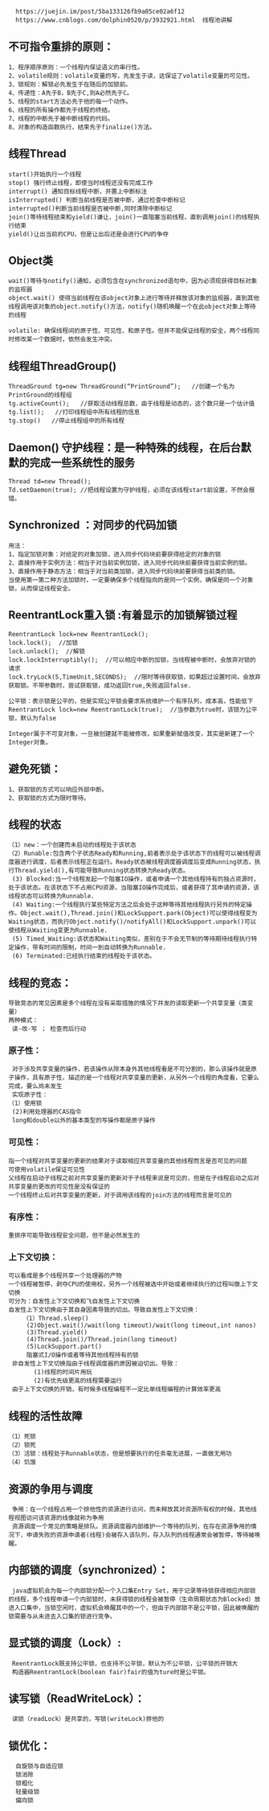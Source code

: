 
      https://juejin.im/post/5ba133126fb9a05ce02a6f12
      https://www.cnblogs.com/dolphin0520/p/3932921.html  线程池讲解
  ## 不可指令重排的原则：
    1、程序顺序原则：一个线程内保证语义的串行性。
    2、volatile规则：volatile变量的写，先发生于读，这保证了volatile变量的可见性。
    3、锁规则：解锁必先发生于在随后的加锁前。
    4、传递性：A先于B，B先于C,则A必然先于C。
    5、线程的start方法必先于他的每一个动作。
    6、线程的所有操作都先于线程的终结。
    7、线程的中断先于被中断线程的代码。
    8、对象的构造函数执行，结束先于finalize()方法。


 ## 线程Thread
    start()开始执行一个线程
    stop() 强行终止线程，即使当时线程还没有完成工作
    interrupt() 通知目标线程中断，并置上中断标注
    isInterrupted() 判断当前线程是否被中断，通过检查中断标记
    interrupted()判断当前线程是否被中断,同时清除中断标记
    join()等待线程结束和yield()谦让，join()一直阻塞当前线程，直到调用join()的线程执行结束
    yield()让出当前的CPU，但是让出后还是会进行CPU的争夺
## Object类
    wait()等待与notify()通知，必须包含在synchronized语句中，因为必须现获得目标对象的监视器
    object.wait() 使得当前线程在该object对象上进行等待并释放该对象的监视器，直到其他线程调用该对象的object.notify()方法，notify()随机唤醒一个在此object对象上等待的线程
    
    volatile: 确保线程间的原子性、可见性、和原子性。但并不能保证线程的安全，两个线程同时修改某一个数据时，依然会发生冲突。
## 线程组ThreadGroup()
    ThreadGround tg=new ThreadGround(“PrintGround”);   //创建一个名为PrintGround的线程组
    tg.activeCount();   //获取活动线程总数，由于线程是动态的，这个数只是一个估计值
    tg.list();   //打印线程组中所有线程的信息
    tg.stop()   //停止线程组中的所有线程
## Daemon() 守护线程：是一种特殊的线程，在后台默默的完成一些系统性的服务
    Thread td=new Thread();
    Td.setDaemon(true); //把线程设置为守护线程，必须在该线程start前设置，不然会报错。
## Synchronized ：对同步的代码加锁
    用法：
    1、指定加锁对象：对给定的对象加锁，进入同步代码块前要获得给定的对象的锁
    2、直接作用于实例方法：相当于对当前实例加锁，进入同步代码块前要获得当前实例的锁。
    3、直接作用于静态方法：相当于对当前类加锁，进入同步代码块前要获得当前类的锁。
    当使用第一第二种方法加锁时，一定要确保多个线程指向的是同一个实例，确保是同一个对象锁，从而保证线程安全。

## ReentrantLock重入锁 :有着显示的加锁解锁过程
    ReentrantLock lock=new ReentrantLock();
    lock.lock();  //加锁
    lock.unlock();  //解锁
    lock.lockInterruptibly();  //可以相应中断的加锁，当线程被中断时，会放弃对锁的请求
    lock.tryLock(5,TimeUnit,SECONDS);  //限时等待获取锁，如果超过设置时间，会放弃获取锁。不带参数时，尝试获取锁，成功返回true,失败返回false.
    
    公平锁：表示锁是公平的，但是实现公平锁会要求系统维护一个有序队列，成本高，性能低下
    ReentrantLock lock=new ReentrantLock(true);  //当参数为true时，该锁为公平锁，默认为false
    
    Integer属于不可变对象，一旦被创建就不能被修改，如果重新赋值改变，其实是新建了一个Integer对象。
## 避免死锁：
    1、获取锁的方式可以响应外部中断。
    2、获取锁的方式为限时等待。  
## 线程的状态
    （1）new：一个创建而未启动的线程处于该状态
    （2）Runable:包含两个子状态Ready和Running,前者表示处于该状态下的线程可以被线程调度器进行调度，后者表示线程正在运行。Ready状态被线程调度器调度后变成Running状态，执行Thread.yield(),有可能导致Running状态转换为Ready状态。
     (3) Blocked:当一个线程发起一个阻塞IO操作，或者申请一个其他线程持有的独占资源时，处于该状态。在该状态下不占用CPU资源，当阻塞IO操作完成后，或者获得了其申请的资源，该线程状态可以转换为Runnable.
     (4) Waiting:一个线程执行某些特定方法之后会处于这种等待其他线程执行另外的特定操作。Object.wait(),Thread.join()和LockSupport.park(Object)可以使得线程变为Waiting状态，而执行Object.notify()/notifyAll()和LockSupport.unpark()可以使线程从Waiting变更为Runnable.
     (5) Timed_Waiting:该状态和Waiting类似，差别在于不会无节制的等待期待线程执行特定操作，带有时间的限制，时间一到自动转换为Runnable.
     (6) Terminated:已经执行结束的线程处于该状态。  
## 线程的竞态：
    导致竞态的常见因素是多个线程在没有采取措施的情况下并发的读取更新一个共享变量（类变量）
    两种模式：
     读-改-写 ； 检查而后行动  
### 原子性：
     对于涉及共享变量的操作，若该操作从除本身外其他线程看是不可分割的，那么该操作就是原子操作，具有原子性，描述的是一个线程对共享变量的更新，从另外一个线程的角度看，它要么完成，要么尚未发生
     实现原子性：
    （1）使用锁
     (2)利用处理器的CAS指令
     long和double以外的基本类型的写操作都是原子操作  
### 可见性：
    指一个线程对共享变量的更新的结果对于读取相应共享变量的其他线程而言是否可见的问题
    可使用volatile保证可见性
    父线程在启动子线程之前对共享变量的更新对于子线程来说是可见的，但是在子线程启动之后对共享变量的更改的可见性是没有保证的
    一个线程终止后对共享变量的更新，对于调用该线程的join方法的线程而言是可见的        
### 有序性：
    重排序可能导致线程安全问题，但不是必然发生的       
### 上下文切换：
    可以看成是多个线程共享一个处理器的产物
    一个线程被暂停，剥夺CPU的使用权，另外一个线程被选中开始或者继续执行的过程叫做上下文切换
    可分为：自发性上下文切换和飞自发性上下文切换
    自发性上下文切换由于其自身因素导致的切出。导致自发性上下文切换：
        （1）Thread.sleep()
         (2)Object.wait()/wait(long timeout)/wait(long timeout,int nanos)
         (3)Thread.yield()
         (4)Thread.join()/Thread.join(long timeout)
         (5)LockSupport.part()
         阻塞式I/O操作或者等待其他线程持有的锁
     非自发性上下文切换指由于线程调度器的原因被迫切出。导致：
           (1)线程的时间片用玩
           (2)有优先级更高的线程需要运行
     由于上下文切换的开销，有时候多线程编程不一定比单线程编程的计算效率更高        
## 线程的活性故障
    （1）死锁
    （2）锁死
    （3）活锁：线程处于Runnable状态，但是想要执行的任务毫无进展，一直做无用功
    （4）饥饿       
## 资源的争用与调度
     争用：在一个线程占用一个排他性的资源进行访问，而未释放其对资源所有权的时候，其他线程视图访问该资源的线像就称为争用
     资源调度一个常见的策略是排队。资源调度器内部维护一个等待的队列，在存在资源争用的情况下，申请失败的资源申请者(线程)会被存入该队列，存入队列的线程通常会被暂停，等待被唤醒。 
## 内部锁的调度（synchronized）：
     java虚拟机会为每一个内部锁分配一个入口集Entry Set，用于记录等待锁获得相应内部锁的线程，多个线程申请一个内部锁时，未获得锁的线程会被暂停（生命周期状态为Blocked）放进入口集中，当锁空闲时，虚拟机会唤醒其中的一个，但由于内部锁不是公平锁，因此被唤醒的锁需要与从未进去入口集的锁进行竞争。         
## 显式锁的调度（Lock）:
     ReentrantLock既支持公平锁，也支持不公平锁，默认为不公平锁，公平锁的开销大
     构造器ReentrantLock(boolean fair)fair的值为ture时是公平锁。
## 读写锁（ReadWriteLock）：
     读锁（readLock）是共享的，写锁(writeLock)排他的         
## 锁优化：
      自旋锁与自适应锁
      锁消除
      锁粗化
      轻量级锁
      偏向锁
